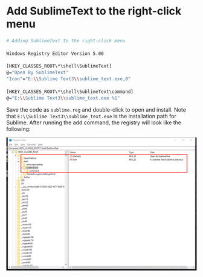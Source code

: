 # Add SublimeText to the right-click menu

```bash
# Adding SublimeText to the right-click menu

Windows Registry Editor Version 5.00

[HKEY_CLASSES_ROOT\*\shell\SublimeText]
@="Open By SublimeText"
"Icon"="E:\\Sublime Text3\\sublime_text.exe,0"

[HKEY_CLASSES_ROOT\*\shell\SublimeText\command]
@="E:\\Sublime Text3\\sublime_text.exe %1"
```

Save the code as `sublime.reg` and double-click to open and install. Note that `E:\\Sublime Text3\\sublime_text.exe` is the installation path for Sublime. After running the add command, the registry will look like the following:

![](screenshots/2023-04-14-18-56-36.png)
